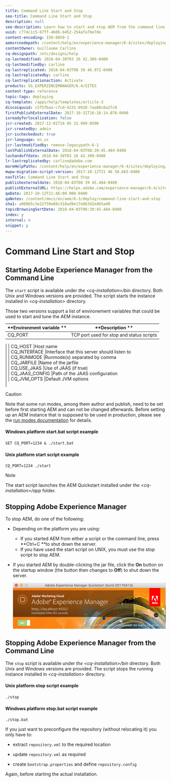 ```yaml
---
title: Command Line Start and Stop
seo-title: Command Line Start and Stop
description: null
seo-description: Learn how to start and stop AEM from the command line.
uuid: c774c1c5-67ff-4606-b452-254afa7be7de
content-encoding: ISO-8859-1
aemsrcnodepath: /content/help/en/experience-manager/6-4/sites/deploying/using/command-line-start-and-stop
contentOwner: Guillaume Carlino
cq-designpath: /etc/designs/help
cq-lastmodified: 2018-04-30T03 26 42.309-0400
cq-lastmodifiedby: carlino
cq-lastreplicated: 2018-04-03T08 39 46.972-0400
cq-lastreplicatedby: carlino
cq-lastreplicationaction: Activate
products: SG_EXPERIENCEMANAGER/6.4/SITES
content-type: reference
topic-tags: deploying
cq-template: /apps/help/templates/article-3
discoiquuid: c5f5fbaa-cfcd-4231-8910-7aa88c8a2fc0
firstPublishExternalDate: 2017-10-31T16:18:14.076-0400
isreadyforlocalization: false
jcr-created: 2017-12-01T19 05 32.999-0500
jcr-createdby: admin
jcr-ischeckedout: true
jcr-language: en_us
jcr-lastmodifiedby: remove-legacypath-6-1
lastPublishExternalDate: 2018-04-03T08:39:45.484-0400
lochandoffdate: 2018-04-30T03 26 42.309-0400
lr-lastreplicatedby: carlino@adobe.com
moreHelpPaths: /content/help/en/experience-manager/6-4/sites/deploying/morehelp/deploying;/content/help/en/experience-manager/6-4/sites/deploying/morehelp/deploying
mwpw-migration-script-version: 2017-10-12T21 46 58.665-0400
navTitle: Command Line Start and Stop
publishexternaldate: 2018-04-03T08 39 45.484-0400
publishExternalURL: https://helpx.adobe.com/experience-manager/6-4/sites/deploying/using/command-line-start-and-stop.html
qaDate: 2017-10-12T21:46:00.000-0400
qaNotes: /content/docs/en/aem/6-3/deploy/command-line-start-and-stop
sha1: a008b5c3e22f59e89c318ad9e17e86342edb5ad0
topicBrowsingSortDate: 2018-04-03T08:39:45.484-0400
index: y
internal: n
snippet: y
---
```


# Command Line Start and Stop

## Starting Adobe Experience Manager from the Command Line
The `start` script is available under *the &lt;cq-installation&gt;/bin* directory. Both Unix and Windows versions are provided. The script starts the instance installed in *&lt;cq-installation&gt;* directory.

Those two versions support a list of environement variables that could be used to start and tune the AEM instance.

| **Environment variable ** |**Description ** |
|---|---|
| CQ_PORT |TCP port used for stop and status scripts  
|
| CQ_HOST |Host name  
|
| CQ_INTERFACE |Interface that this server should listen to  
|
| CQ_RUNMODE |Runmode(s) separated by comma  
|
| CQ_JARFILE |Name of the jarfile  
|
| CQ_USE_JAAS |Use of JAAS (if true)  
|
| CQ_JAAS_CONFIG |Path of the JAAS configuration  
|
| CQ_JVM_OPTS |Default JVM options  
|

>[!CAUTION]
>
>Note that some run modes, among them author and publish, need to be set before first starting AEM and can not be changed afterwards. Before setting up an AEM instance that is supposed to be used in production, please see the [run modes documentation](configure-runmodes.md) for details.

#### Windows platform start.bat script example

```shell
SET CQ_PORT=1234 & ./start.bat
```

#### Unix platform start script example

```shell
CQ_PORT=1234 ./start
```

>[!NOTE]
>
>The start script launches the AEM Quickstart installed under *the &lt;cq-installation&gt;/app* folder.

## Stopping Adobe Experience Manager
To stop AEM, do one of the following:

* Depending on the platform you are using:

    * If you started AEM from either a script or the command line, press **Ctrl+C **to shut down the server.
    * If you have used the start script on UNIX, you must use the stop script to stop AEM.

* If you started AEM by double-clicking the jar file, click the **On** button on the startup window (the button then changes to **Off**) to shut down the server.

  ![](assets/command-line-start-and-stop/chlimage_1.png)

## Stopping Adobe Experience Manager from the Command Line
The `stop` script is available under *the &lt;cq-installation&gt;/bin* directory. Both Unix and Windows versions are provided. The script stops the running instance installed in *&lt;cq-installation&gt;* directory.

#### Unix platform stop script example

```shell
./stop
```

#### Windows platform stop.bat script example

```shell
./stop.bat
```

If you just want to preconfigure the repository (without relocating it) you only have to:

* extract `repository.xml` to the required location   

* update `repository.xml` as required  

* create `bootstrap.properties` and define `repository.config`

Again, before starting the actual installation.  


